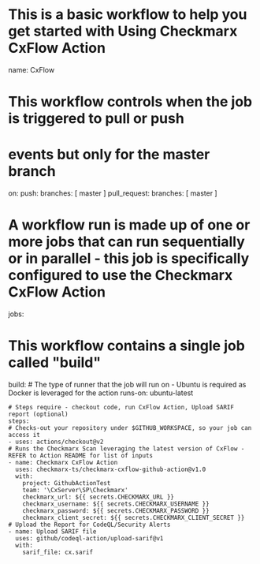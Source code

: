 # This is a basic workflow to help you get started with Using Checkmarx CxFlow Action

name: CxFlow

# This workflow controls when the job is triggered to pull or push
# events but only for the master branch
on:
  push:
    branches: [ master ]
  pull_request:
    branches: [ master ]

# A workflow run is made up of one or more jobs that can run sequentially or in parallel - this job is specifically configured to use the Checkmarx CxFlow Action
jobs:
  # This workflow contains a single job called "build"
  build:
    # The type of runner that the job will run on - Ubuntu is required as Docker is leveraged for the action
    runs-on: ubuntu-latest

    # Steps require - checkout code, run CxFlow Action, Upload SARIF report (optional)
    steps:
    # Checks-out your repository under $GITHUB_WORKSPACE, so your job can access it
    - uses: actions/checkout@v2
    # Runs the Checkmarx Scan leveraging the latest version of CxFlow - REFER to Action README for list of inputs
    - name: Checkmarx CxFlow Action
      uses: checkmarx-ts/checkmarx-cxflow-github-action@v1.0
      with:
        project: GithubActionTest
        team: '\CxServer\SP\Checkmarx'
        checkmarx_url: ${{ secrets.CHECKMARX_URL }}
        checkmarx_username: ${{ secrets.CHECKMARX_USERNAME }}
        checkmarx_password: ${{ secrets.CHECKMARX_PASSWORD }}
        checkmarx_client_secret: ${{ secrets.CHECKMARX_CLIENT_SECRET }}
    # Upload the Report for CodeQL/Security Alerts
    - name: Upload SARIF file
      uses: github/codeql-action/upload-sarif@v1
      with:
        sarif_file: cx.sarif
